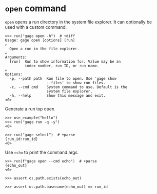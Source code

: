 # `open` command

`open` opens a run directory in the system file explorer. It can
optionally be used with a custom command.

    >>> run("gage open -h")  # +diff
    Usage: gage open [options] [run]
    ⤶
      Open a run in the file explorer.
    ⤶
    Arguments:
      [run]  Run to show information for. Value may be an
             index number, run ID, or run name.
    ⤶
    Options:
      -p, --path path  Run file to open. Use 'gage show
                       --files' to show run files.
      -c, --cmd cmd    System command to use. Default is the
                       system file explorer.
      -h, --help       Show this message and exit.
    <0>

Generate a run top open.

    >>> use_example("hello")
    >>> run("gage run -q -y")
    <0>

    >>> run("gage select")  # +parse
    {run_id:run_id}
    <0>

Use `echo` to print the command args.

    >>> run(f"gage open --cmd echo")  # +parse
    {echo_out}
    <0>

    >>> assert os.path.exists(echo_out)

    >>> assert os.path.basename(echo_out) == run_id
